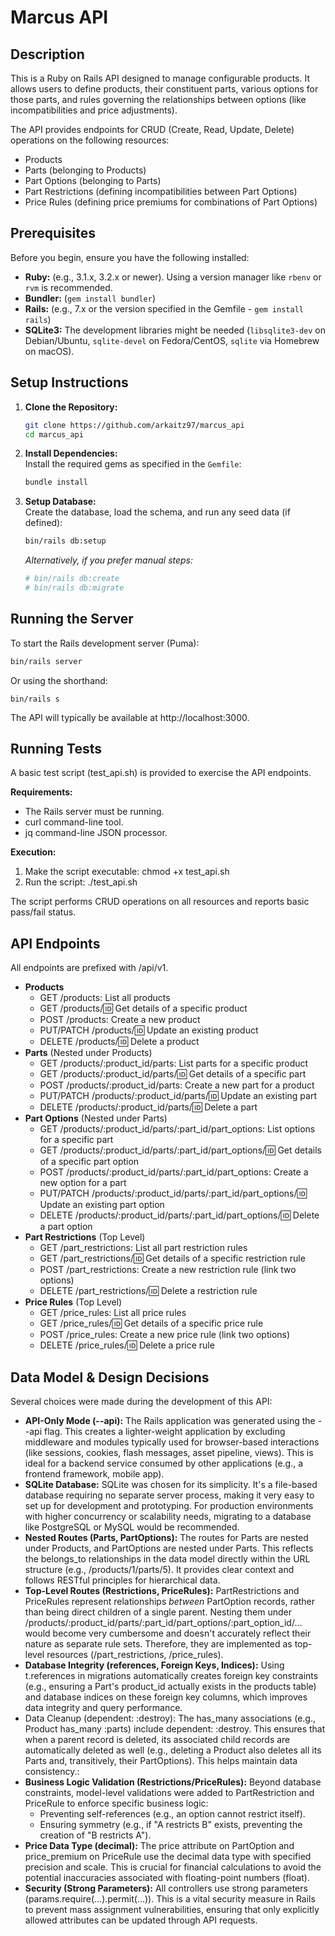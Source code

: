# Marcus API

## Description

This is a Ruby on Rails API designed to manage configurable products. It allows users to define products, their constituent parts, various options for those parts, and rules governing the relationships between options (like incompatibilities and price adjustments).

The API provides endpoints for CRUD (Create, Read, Update, Delete) operations on the following resources:  
* Products  
* Parts (belonging to Products)  
* Part Options (belonging to Parts)  
* Part Restrictions (defining incompatibilities between Part Options)  
* Price Rules (defining price premiums for combinations of Part Options)

## Prerequisites

Before you begin, ensure you have the following installed:

* **Ruby:** (e.g., 3.1.x, 3.2.x or newer). Using a version manager like `rbenv` or `rvm` is recommended.  
* **Bundler:** (`gem install bundler`)  
* **Rails:** (e.g., 7.x or the version specified in the Gemfile - `gem install rails`)  
* **SQLite3:** The development libraries might be needed (`libsqlite3-dev` on Debian/Ubuntu, `sqlite-devel` on Fedora/CentOS, `sqlite` via Homebrew on macOS).

## Setup Instructions

1.  **Clone the Repository:**  
    ```bash  
    git clone https://github.com/arkaitz97/marcus_api
    cd marcus_api
    ```  

2.  **Install Dependencies:**  
    Install the required gems as specified in the `Gemfile`:  
    ```bash  
    bundle install  
    ```

3.  **Setup Database:**  
    Create the database, load the schema, and run any seed data (if defined):  
    ```bash  
    bin/rails db:setup  
    ```  
    *Alternatively, if you prefer manual steps:*  
    ```bash  
    # bin/rails db:create    
    # bin/rails db:migrate  
    ```

## Running the Server

To start the Rails development server (Puma):

```bash  
bin/rails server
```
Or using the shorthand:
```
bin/rails s
```

The API will typically be available at http://localhost:3000.

## **Running Tests**

A basic test script (test_api.sh) is provided to exercise the API endpoints.

**Requirements:**

* The Rails server must be running.  
* curl command-line tool.  
* jq command-line JSON processor.

**Execution:**

1. Make the script executable: chmod +x test_api.sh  
2. Run the script: ./test_api.sh

The script performs CRUD operations on all resources and reports basic pass/fail status.

## **API Endpoints**

All endpoints are prefixed with /api/v1.

* **Products**  
  * GET /products: List all products  
  * GET /products/:id: Get details of a specific product  
  * POST /products: Create a new product  
  * PUT/PATCH /products/:id: Update an existing product  
  * DELETE /products/:id: Delete a product  
* **Parts** (Nested under Products)  
  * GET /products/:product_id/parts: List parts for a specific product  
  * GET /products/:product_id/parts/:id: Get details of a specific part  
  * POST /products/:product_id/parts: Create a new part for a product  
  * PUT/PATCH /products/:product_id/parts/:id: Update an existing part  
  * DELETE /products/:product_id/parts/:id: Delete a part  
* **Part Options** (Nested under Parts)  
  * GET /products/:product_id/parts/:part_id/part_options: List options for a specific part  
  * GET /products/:product_id/parts/:part_id/part_options/:id: Get details of a specific part option  
  * POST /products/:product_id/parts/:part_id/part_options: Create a new option for a part  
  * PUT/PATCH /products/:product_id/parts/:part_id/part_options/:id: Update an existing part option  
  * DELETE /products/:product_id/parts/:part_id/part_options/:id: Delete a part option  
* **Part Restrictions** (Top Level)  
  * GET /part_restrictions: List all part restriction rules  
  * GET /part_restrictions/:id: Get details of a specific restriction rule  
  * POST /part_restrictions: Create a new restriction rule (link two options)  
  * DELETE /part_restrictions/:id: Delete a restriction rule  
* **Price Rules** (Top Level)  
  * GET /price_rules: List all price rules  
  * GET /price_rules/:id: Get details of a specific price rule  
  * POST /price_rules: Create a new price rule (link two options)  
  * DELETE /price_rules/:id: Delete a price rule

## **Data Model & Design Decisions**

Several choices were made during the development of this API:

* **API-Only Mode (--api):** The Rails application was generated using the --api flag. This creates a lighter-weight application by excluding middleware and modules typically used for browser-based interactions (like sessions, cookies, flash messages, asset pipeline, views). This is ideal for a backend service consumed by other applications (e.g., a frontend framework, mobile app).  
* **SQLite Database:** SQLite was chosen for its simplicity. It's a file-based database requiring no separate server process, making it very easy to set up for development and prototyping. For production environments with higher concurrency or scalability needs, migrating to a database like PostgreSQL or MySQL would be recommended.  
* **Nested Routes (Parts, PartOptions):** The routes for Parts are nested under Products, and PartOptions are nested under Parts. This reflects the belongs_to relationships in the data model directly within the URL structure (e.g., /products/1/parts/5). It provides clear context and follows RESTful principles for hierarchical data.  
* **Top-Level Routes (Restrictions, PriceRules):** PartRestrictions and PriceRules represent relationships *between* PartOption records, rather than being direct children of a single parent. Nesting them under /products/:product_id/parts/:part_id/part_options/:part_option_id/... would become very cumbersome and doesn't accurately reflect their nature as separate rule sets. Therefore, they are implemented as top-level resources (/part_restrictions, /price_rules).  
* **Database Integrity (references, Foreign Keys, Indices):** Using t.references in migrations automatically creates foreign key constraints (e.g., ensuring a Part's product_id actually exists in the products table) and database indices on these foreign key columns, which improves data integrity and query performance.  
* Data Cleanup (dependent: :destroy): The has_many associations (e.g., Product has_many :parts) include dependent: :destroy. This ensures that when a parent record is deleted, its associated child records are automatically deleted as well (e.g., deleting a Product also deletes all its Parts and, transitively, their PartOptions). This helps maintain data consistency.:  
* **Business Logic Validation (Restrictions/PriceRules):** Beyond database constraints, model-level validations were added to PartRestriction and PriceRule to enforce specific business logic:  
  * Preventing self-references (e.g., an option cannot restrict itself).  
  * Ensuring symmetry (e.g., if "A restricts B" exists, preventing the creation of "B restricts A").  
* **Price Data Type (decimal):** The price attribute on PartOption and price_premium on PriceRule use the decimal data type with specified precision and scale. This is crucial for financial calculations to avoid the potential inaccuracies associated with floating-point numbers (float).  
* **Security (Strong Parameters):** All controllers use strong parameters (params.require(...).permit(...)). This is a vital security measure in Rails to prevent mass assignment vulnerabilities, ensuring that only explicitly allowed attributes can be updated through API requests.
